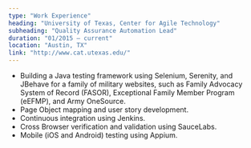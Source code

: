 ```yaml
---
type: "Work Experience"
heading: "University of Texas, Center for Agile Technology"
subheading: "Quality Assurance Automation Lead"
duration: "01/2015 – current"
location: "Austin, TX"
link: "http://www.cat.utexas.edu/"
---
```


* Building a Java testing framework using Selenium, Serenity, and JBehave for a family of military websites, such as Family Advocacy System of Record (FASOR), Exceptional Family Member Program (eEFMP), and Army OneSource. 
* Page Object mapping and user story development.
* Continuous integration using Jenkins.
* Cross Browser verification and validation using SauceLabs. 
* Mobile (iOS and Android) testing using Appium.    